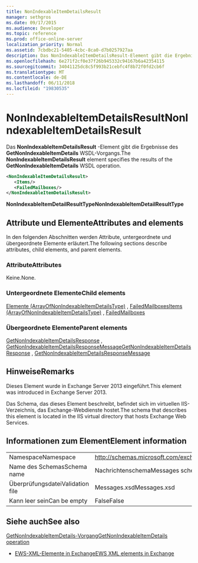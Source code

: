 ```yaml
---
title: NonIndexableItemDetailsResult
manager: sethgros
ms.date: 09/17/2015
ms.audience: Developer
ms.topic: reference
ms.prod: office-online-server
localization_priority: Normal
ms.assetid: 7cbdbc21-5405-4cbc-8ca0-d7b0257927aa
description: Das NonIndexableItemDetailsResult-Element gibt die Ergebnisse des GetNonIndexableItemDetails WSDL-Vorgangs.
ms.openlocfilehash: 6e271f2cf0e37f26b945332c94167b6a42354115
ms.sourcegitcommit: 34041125dc8c5f993b21cebfc4f8b72f0fd2cb6f
ms.translationtype: MT
ms.contentlocale: de-DE
ms.lasthandoff: 06/11/2018
ms.locfileid: "19830535"
---
```

# <a name="nonindexableitemdetailsresult"></a><span data-ttu-id="a42de-103">NonIndexableItemDetailsResult</span><span class="sxs-lookup"><span data-stu-id="a42de-103">NonIndexableItemDetailsResult</span></span>

<span data-ttu-id="a42de-104">Das **NonIndexableItemDetailsResult** -Element gibt die Ergebnisse des **GetNonIndexableItemDetails** WSDL-Vorgangs.</span><span class="sxs-lookup"><span data-stu-id="a42de-104">The **NonIndexableItemDetailsResult** element specifies the results of the **GetNonIndexableItemDetails** WSDL operation.</span></span> 
  
```XML
<NonIndexableItemDetailsResult>
   <Items/>
   <FailedMailboxes/>
</NonIndexableItemDetailsResult>
```

 <span data-ttu-id="a42de-105">**NonIndexableItemDetailResultType**</span><span class="sxs-lookup"><span data-stu-id="a42de-105">**NonIndexableItemDetailResultType**</span></span>
## <a name="attributes-and-elements"></a><span data-ttu-id="a42de-106">Attribute und Elemente</span><span class="sxs-lookup"><span data-stu-id="a42de-106">Attributes and elements</span></span>

<span data-ttu-id="a42de-107">In den folgenden Abschnitten werden Attribute, untergeordnete und übergeordnete Elemente erläutert.</span><span class="sxs-lookup"><span data-stu-id="a42de-107">The following sections describe attributes, child elements, and parent elements.</span></span>
  
### <a name="attributes"></a><span data-ttu-id="a42de-108">Attribute</span><span class="sxs-lookup"><span data-stu-id="a42de-108">Attributes</span></span>

<span data-ttu-id="a42de-109">Keine.</span><span class="sxs-lookup"><span data-stu-id="a42de-109">None.</span></span>
  
### <a name="child-elements"></a><span data-ttu-id="a42de-110">Untergeordnete Elemente</span><span class="sxs-lookup"><span data-stu-id="a42de-110">Child elements</span></span>

<span data-ttu-id="a42de-111">[Elemente (ArrayOfNonIndexableItemDetailsType)](items-arrayofnonindexableitemdetailstype.md) , [FailedMailboxes](failedmailboxes.md)</span><span class="sxs-lookup"><span data-stu-id="a42de-111">[Items (ArrayOfNonIndexableItemDetailsType)](items-arrayofnonindexableitemdetailstype.md) , [FailedMailboxes](failedmailboxes.md)</span></span>
  
### <a name="parent-elements"></a><span data-ttu-id="a42de-112">Übergeordnete Elemente</span><span class="sxs-lookup"><span data-stu-id="a42de-112">Parent elements</span></span>

<span data-ttu-id="a42de-113">[GetNonIndexableItemDetailsResponse](getnonindexableitemdetailsresponse.md) , [GetNonIndexableItemDetailsResponseMessage](getnonindexableitemdetailsresponsemessage.md)</span><span class="sxs-lookup"><span data-stu-id="a42de-113">[GetNonIndexableItemDetailsResponse](getnonindexableitemdetailsresponse.md) , [GetNonIndexableItemDetailsResponseMessage](getnonindexableitemdetailsresponsemessage.md)</span></span>
  
## <a name="remarks"></a><span data-ttu-id="a42de-114">Hinweise</span><span class="sxs-lookup"><span data-stu-id="a42de-114">Remarks</span></span>

<span data-ttu-id="a42de-115">Dieses Element wurde in Exchange Server 2013 eingeführt.</span><span class="sxs-lookup"><span data-stu-id="a42de-115">This element was introduced in Exchange Server 2013.</span></span>
  
<span data-ttu-id="a42de-116">Das Schema, das dieses Element beschreibt, befindet sich im virtuellen IIS-Verzeichnis, das Exchange-Webdienste hostet.</span><span class="sxs-lookup"><span data-stu-id="a42de-116">The schema that describes this element is located in the IIS virtual directory that hosts Exchange Web Services.</span></span>
  
## <a name="element-information"></a><span data-ttu-id="a42de-117">Informationen zum Element</span><span class="sxs-lookup"><span data-stu-id="a42de-117">Element information</span></span>

|||
|:-----|:-----|
|<span data-ttu-id="a42de-118">Namespace</span><span class="sxs-lookup"><span data-stu-id="a42de-118">Namespace</span></span>  <br/> |http://schemas.microsoft.com/exchange/services/2006/messages  <br/> |
|<span data-ttu-id="a42de-119">Name des Schemas</span><span class="sxs-lookup"><span data-stu-id="a42de-119">Schema name</span></span>  <br/> |<span data-ttu-id="a42de-120">Nachrichtenschema</span><span class="sxs-lookup"><span data-stu-id="a42de-120">Messages schema</span></span>  <br/> |
|<span data-ttu-id="a42de-121">Überprüfungsdatei</span><span class="sxs-lookup"><span data-stu-id="a42de-121">Validation file</span></span>  <br/> |<span data-ttu-id="a42de-122">Messages.xsd</span><span class="sxs-lookup"><span data-stu-id="a42de-122">Messages.xsd</span></span>  <br/> |
|<span data-ttu-id="a42de-123">Kann leer sein</span><span class="sxs-lookup"><span data-stu-id="a42de-123">Can be empty</span></span>  <br/> |<span data-ttu-id="a42de-124">False</span><span class="sxs-lookup"><span data-stu-id="a42de-124">False</span></span>  <br/> |
   
## <a name="see-also"></a><span data-ttu-id="a42de-125">Siehe auch</span><span class="sxs-lookup"><span data-stu-id="a42de-125">See also</span></span>



[<span data-ttu-id="a42de-126">GetNonIndexableItemDetails-Vorgang</span><span class="sxs-lookup"><span data-stu-id="a42de-126">GetNonIndexableItemDetails operation</span></span>](getnonindexableitemdetails-operation.md)


- [<span data-ttu-id="a42de-127">EWS-XML-Elemente in Exchange</span><span class="sxs-lookup"><span data-stu-id="a42de-127">EWS XML elements in Exchange</span></span>](ews-xml-elements-in-exchange.md)

